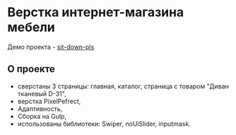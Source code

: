 # **Верстка интернет-магазина мебели**

Демо проекта - [sit-down-pls](https://energizer-43.github.io/sit-down-pls/)

## **О проекте**

- сверстаны 3 страницы: главная, каталог, страница с товаром "Диван тканевый D-31",
- верстка PixelPefrect,
- Адаптивность,
- Сборка на Gulp,
- использованы библиотеки: Swiper, noUiSlider, inputmask.
